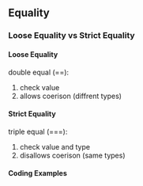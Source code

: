 ## Equality 

### Loose Equality vs Strict Equality 

#### Loose Equality 
double equal (==):
1. check value
2. allows coerison (diffrent types)
   
#### Strict Equality 
triple equal (===):
1. check value and type
2. disallows coerison (same types)


#### Coding Examples
```javascript

```

